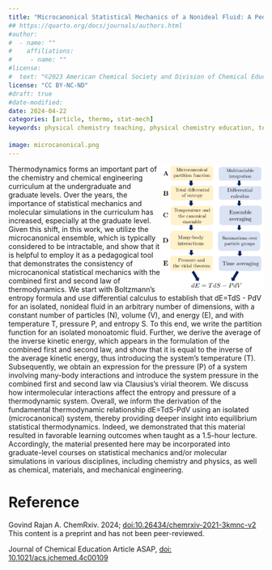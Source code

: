 ```yaml
---
title: "Microcanonical Statistical Mechanics of a Nonideal Fluid: A Pedagogical Approach to Obtain the Combined First and Second Law of Thermodynamics"
## https://quarto.org/docs/journals/authors.html
#author:
#  - name: ""
#    affiliations:
#     - name: ""
#license:
#  text: "©2023 American Chemical Society and Division of Chemical Education, Inc."
license: "CC BY-NC-ND"
#draft: true
#date-modified:
date: 2024-04-22
categories: [article, thermo, stat-mech]
keywords: physical chemistry teaching, physical chemistry education, teaching resources, statistical mechanics, thermodynamics

image: microcanonical.png
---
```

<img src="microcanonical.png" width="40%" align="right"/>

Thermodynamics forms an important part of the chemistry and chemical engineering curriculum at the undergraduate and graduate levels. Over the years, the importance of statistical mechanics and molecular simulations in the curriculum has increased, especially at the graduate level. Given this shift, in this work, we utilize the microcanonical ensemble, which is typically considered to be intractable, and show that it is helpful to employ it as a pedagogical tool that demonstrates the consistency of microcanonical statistical mechanics with the combined first and second law of thermodynamics. We start with Boltzmann&rsquo;s entropy formula and use differential calculus to establish that dE=TdS - PdV for an isolated, nonideal fluid in an arbitrary number of dimensions, with a constant number of particles (N), volume (V), and energy (E), and with temperature T, pressure P, and entropy S. To this end, we write the partition function for an isolated monoatomic fluid. Further, we derive the average of the inverse kinetic energy, which appears in the formulation of the combined first and second law, and show that it is equal to the inverse of the average kinetic energy, thus introducing the system&rsquo;s temperature (T). Subsequently, we obtain an expression for the pressure (P) of a system involving many-body interactions and introduce the system pressure in the combined first and second law via Clausius&rsquo;s virial theorem. We discuss how intermolecular interactions affect the entropy and pressure of a thermodynamic system. Overall, we inform the derivation of the fundamental thermodynamic relationship dE=TdS-PdV using an isolated (microcanonical) system, thereby providing deeper insight into equilibrium statistical thermodynamics. Indeed, we demonstrated that this material resulted in favorable learning outcomes when taught as a 1.5-hour lecture. Accordingly, the material presented here may be incorporated into graduate-level courses on statistical mechanics and/or molecular simulations in various disciplines, including chemistry and physics, as well as chemical, materials, and mechanical engineering.


# Reference

Govind Rajan A.  ChemRxiv. 2024; [doi:10.26434/chemrxiv-2021-3kmnc-v2](https://doi.org/10.26434/chemrxiv-2021-3kmnc-v2)  This content is a preprint and has not been peer-reviewed.

Journal of Chemical Education Article ASAP,
[doi: 10.1021/acs.jchemed.4c00109](https://doi.org/10.1021/acs.jchemed.4c00109)

